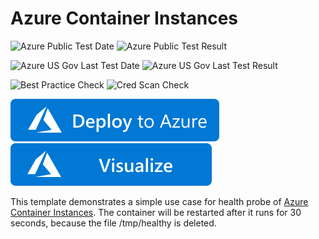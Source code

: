 # Azure Container Instances

![Azure Public Test Date](https://azurequickstartsservice.blob.core.windows.net/badges/201-aci-linuxcontainer-healthprobe/PublicLastTestDate.svg)
![Azure Public Test Result](https://azurequickstartsservice.blob.core.windows.net/badges/201-aci-linuxcontainer-healthprobe/PublicDeployment.svg)

![Azure US Gov Last Test Date](https://azurequickstartsservice.blob.core.windows.net/badges/201-aci-linuxcontainer-healthprobe/FairfaxLastTestDate.svg)
![Azure US Gov Last Test Result](https://azurequickstartsservice.blob.core.windows.net/badges/201-aci-linuxcontainer-healthprobe/FairfaxDeployment.svg)

![Best Practice Check](https://azurequickstartsservice.blob.core.windows.net/badges/201-aci-linuxcontainer-healthprobe/BestPracticeResult.svg)
![Cred Scan Check](https://azurequickstartsservice.blob.core.windows.net/badges/201-aci-linuxcontainer-healthprobe/CredScanResult.svg)

[![Deploy To Azure](https://raw.githubusercontent.com/Azure/azure-quickstart-templates/master/1-CONTRIBUTION-GUIDE/images/deploytoazure.svg?sanitize=true)](https://portal.azure.com/#create/Microsoft.Template/uri/https%3A%2F%2Fraw.githubusercontent.com%2FAzure%2Fazure-quickstart-templates%2Fmaster%2F201-aci-linuxcontainer-healthprobe%2Fazuredeploy.json)
[![Visualize](https://raw.githubusercontent.com/Azure/azure-quickstart-templates/master/1-CONTRIBUTION-GUIDE/images/visualizebutton.svg?sanitize=true)](http://armviz.io/#/?load=https%3A%2F%2Fraw.githubusercontent.com%2FAzure%2Fazure-quickstart-templates%2Fmaster%2F201-aci-linuxcontainer-healthprobe%2Fazuredeploy.json)

This template demonstrates a simple use case for health probe of
[Azure Container Instances](https://docs.microsoft.com/en-us/azure/container-instances/).
The container will be restarted after it runs for 30 seconds, because the file
/tmp/healthy is deleted.
